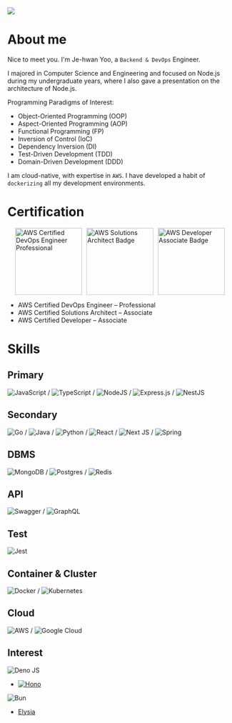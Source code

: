 <a href="https://github.com/devxb/gitanimals">
  <img src="https://render.gitanimals.org/farms/{JeHwanYoo}"/>
</a>

# About me

Nice to meet you. I'm Je-hwan Yoo, a `Backend & DevOps` Engineer.

I majored in Computer Science and Engineering and focused on Node.js during my undergraduate years, where I also gave a presentation on the architecture of Node.js.

Programming Paradigms of Interest:

- Object-Oriented Programming (OOP)
- Aspect-Oriented Programming (AOP)
- Functional Programming (FP)
- Inversion of Control (IoC)
- Dependency Inversion (DI)
- Test-Driven Development (TDD)
- Domain-Driven Development (DDD)

I am cloud-native, with expertise in `AWS`. I have developed a habit of `dockerizing` all my development environments.

# Certification

<div style="display: flex; justify-content: center; align-items: center; gap: 10px;">
  <a href="https://www.credly.com/badges/872ac50a-1a90-4eea-93a6-72e8d4d5912f/public_url" target="_blank">
    <img src="https://github.com/user-attachments/assets/3f0af61a-807c-4b0f-b75c-b026f71fdf9c" alt="AWS Certified DevOps Engineer Professional" style="width: 150px; height: auto;">
  </a>
  <a href="https://www.credly.com/badges/ce51dce3-79aa-4f8e-89e8-4f30ad391fee/public_url" target="_blank">
    <img src="https://github.com/JeHwanYoo/JeHwanYoo/assets/13535954/c03a3617-a380-40d8-99b4-6af735a6ff44" alt="AWS Solutions Architect Badge" style="width: 150px; height: auto;">
  </a>
  <a href="https://www.credly.com/badges/39e69769-ce33-46e6-bb1f-c115d69a7ab9/public_url" target="_blank">
    <img src="https://github.com/JeHwanYoo/JeHwanYoo/assets/13535954/7117c27f-b1d3-4ed6-8cd5-5272c9f4c198" alt="AWS Developer Associate Badge" style="width: 150px; height: auto;">
  </a>
</div>

- AWS Certified DevOps Engineer – Professional
- AWS Certified Solutions Architect – Associate
- AWS Certified Developer – Associate

# Skills

## Primary

![JavaScript](https://img.shields.io/badge/javascript-%23323330.svg?style=for-the-badge&logo=javascript&logoColor=%23F7DF1E) / ![TypeScript](https://img.shields.io/badge/typescript-%23007ACC.svg?style=for-the-badge&logo=typescript&logoColor=white) / ![NodeJS](https://img.shields.io/badge/node.js-6DA55F?style=for-the-badge&logo=node.js&logoColor=white) / ![Express.js](https://img.shields.io/badge/express.js-%23404d59.svg?style=for-the-badge&logo=express&logoColor=%2361DAFB) / ![NestJS](https://img.shields.io/badge/nestjs-%23E0234E.svg?style=for-the-badge&logo=nestjs&logoColor=white)

## Secondary

![Go](https://img.shields.io/badge/go-%2300ADD8.svg?style=for-the-badge&logo=go&logoColor=white) / ![Java](https://img.shields.io/badge/java-%23ED8B00.svg?style=for-the-badge&logo=openjdk&logoColor=white) / ![Python](https://img.shields.io/badge/python-3670A0?style=for-the-badge&logo=python&logoColor=ffdd54) / ![React](https://img.shields.io/badge/react-%2320232a.svg?style=for-the-badge&logo=react&logoColor=%2361DAFB) / ![Next JS](https://img.shields.io/badge/Next-black?style=for-the-badge&logo=next.js&logoColor=white) / ![Spring](https://img.shields.io/badge/spring-%236DB33F.svg?style=for-the-badge&logo=spring&logoColor=white)

## DBMS

![MongoDB](https://img.shields.io/badge/MongoDB-%234ea94b.svg?style=for-the-badge&logo=mongodb&logoColor=white) / ![Postgres](https://img.shields.io/badge/postgres-%23316192.svg?style=for-the-badge&logo=postgresql&logoColor=white) / ![Redis](https://img.shields.io/badge/redis-%23DD0031.svg?style=for-the-badge&logo=redis&logoColor=white)

## API

![Swagger](https://img.shields.io/badge/-Swagger-%23Clojure?style=for-the-badge&logo=swagger&logoColor=white) / ![GraphQL](https://img.shields.io/badge/-GraphQL-E10098?style=for-the-badge&logo=graphql&logoColor=white)

## Test

![Jest](https://img.shields.io/badge/-jest-%23C21325?style=for-the-badge&logo=jest&logoColor=white)

## Container & Cluster

![Docker](https://img.shields.io/badge/docker-%230db7ed.svg?style=for-the-badge&logo=docker&logoColor=white) / ![Kubernetes](https://img.shields.io/badge/kubernetes-%23326ce5.svg?style=for-the-badge&logo=kubernetes&logoColor=white)

## Cloud

![AWS](https://img.shields.io/badge/AWS-%23FF9900.svg?style=for-the-badge&logo=amazon-aws&logoColor=white) / ![Google Cloud](https://img.shields.io/badge/GoogleCloud-%234285F4.svg?style=for-the-badge&logo=google-cloud&logoColor=white)

## Interest

![Deno JS](https://img.shields.io/badge/deno%20js-000000?style=for-the-badge&logo=deno&logoColor=white)

- [![Hono](https://img.shields.io/badge/Hono-E36002?logo=hono&logoColor=fff)](#)

![Bun](https://img.shields.io/badge/Bun-%23000000.svg?style=for-the-badge&logo=bun&logoColor=white)

- [Elysia](https://elysiajs.com/)

